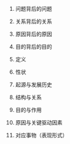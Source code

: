 1. 问题背后的问题
2. 关系背后的关系
3. 原因背后的原因
4. 目的背后的目的

1. 定义
2. 性状
3. 起源与发展历史
4. 结构与关系
5. 目的与作用
6. 原因与关键驱动因素
7. 对应事物（表现形式）